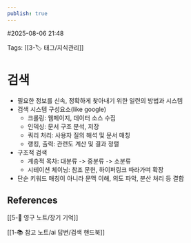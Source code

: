 ```yaml
---
publish: true
---
```

#2025-08-06 21:48

Tags: [[3-🏷️ 태그/지식관리]]

# 검색
- 필요한 정보를 신속, 정확하게 찾아내기 위한 일련의 방법과 시스템
- 검색 시스템 구성요소(like google)
	- 크롤링: 웹페이지, 데이터 소스 수집
	- 인덱싱: 문서 구조 분석, 저장
	- 쿼리 처리: 사용자 질의 해석 및 문서 매칭
	- 랭킹, 출력: 관련도 계산 및 결과 정렬
- 구조적 검색
	- 계층적 목차: 대분류 -> 중분류 -> 소분류
	- 시테이션 체이닝: 참조 문헌, 하이퍼링크 따라가며 확장
- 단순 키워드 매칭이 아니라 문맥 이해, 의도 파악, 분산 처리 등 결합
## References
 [[5-💎 영구 노트/장기 기억]]

[[1-📚 참고 노트/ai 답변/검색 핸드북]]